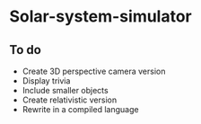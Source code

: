 # Solar-system-simulator

## To do
* Create 3D perspective camera version
* Display trivia
* Include smaller objects
* Create relativistic version
* Rewrite in a compiled language
